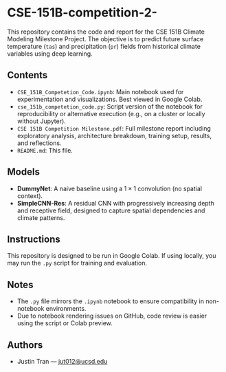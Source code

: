 # CSE-151B-competition-2-
This repository contains the code and report for the CSE 151B Climate Modeling Milestone Project. The objective is to predict future surface temperature (`tas`) and precipitation (`pr`) fields from historical climate variables using deep learning.

## Contents

- `CSE_151B_Competetion_Code.ipynb`: Main notebook used for experimentation and visualizations. Best viewed in Google Colab.
- `cse_151b_competetion_code.py`: Script version of the notebook for reproducibility or alternative execution (e.g., on a cluster or locally without Jupyter).
- `CSE 151B Competition Milestone.pdf`: Full milestone report including exploratory analysis, architecture breakdown, training setup, results, and reflections.
- `README.md`: This file.

## Models

- **DummyNet**: A naive baseline using a $1\times1$ convolution (no spatial context).
- **SimpleCNN-Res**: A residual CNN with progressively increasing depth and receptive field, designed to capture spatial dependencies and climate patterns.

## Instructions

This repository is designed to be run in Google Colab. If using locally, you may run the `.py` script for training and evaluation.

## Notes

- The `.py` file mirrors the `.ipynb` notebook to ensure compatibility in non-notebook environments.
- Due to notebook rendering issues on GitHub, code review is easier using the script or Colab preview.

## Authors

- Justin Tran — [jut012@ucsd.edu](mailto:jut012@ucsd.edu)

